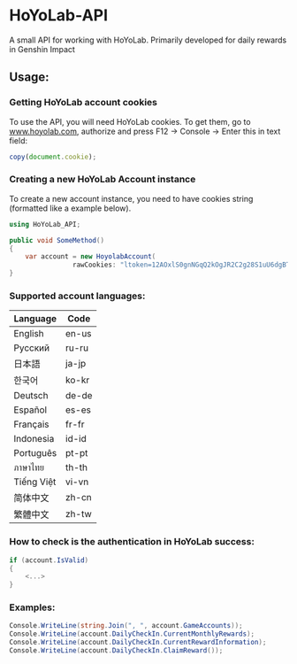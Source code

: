 # HoYoLab-API
A small API for working with HoYoLab. Primarily developed for daily rewards in Genshin Impact

## Usage:
### Getting HoYoLab account cookies
To use the API, you will need HoYoLab cookies. To get them, go to www.hoyolab.com, authorize and press F12 -> Console -> Enter this in text field:
```js
copy(document.cookie);
```

### Creating a new HoYoLab Account instance
To create a new account instance, you need to have cookies string (formatted like a example below).

```csharp
using HoYoLab_API;

public void SomeMethod()
{
    var account = new HoyolabAccount(
                rawCookies: "ltoken=12AOxlS0gnNGqQ2kOgJR2C2g28S1uU6dgBT0qgKa; ltuid=52606212", language: "en-en", userAgent: "Mozilla/5.0 (Windows NT 10.0; Win64; x64; rv:100.0) Gecko/20100101 Firefox/100.0");
}

```

### Supported account languages: 
| Language | Code |
| --- | --- |
| English | en-us |
| Pусский | ru-ru |
| 日本語 | ja-jp |
| 한국어 | ko-kr |
| Deutsch | de-de |
| Español | es-es |
| Français | fr-fr |
| Indonesia | id-id |
| Português | pt-pt |
| ภาษาไทย | th-th |
| Tiếng Việt | vi-vn |
| 简体中文 | zh-cn |
| 繁體中文 | zh-tw |

### How to check is the authentication in HoYoLab success:
```csharp 
if (account.IsValid)
{
    <...>
}
```

### Examples: 
```csharp 
Console.WriteLine(string.Join(", ", account.GameAccounts));
Console.WriteLine(account.DailyCheckIn.CurrentMonthlyRewards);
Console.WriteLine(account.DailyCheckIn.CurrentRewardInformation);
Console.WriteLine(account.DailyCheckIn.ClaimReward());
```
